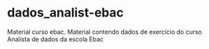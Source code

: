 # dados_analist-ebac
Material curso ebac.
Material contendo dados de exercício do curso Analista de dados da escola Ebac
